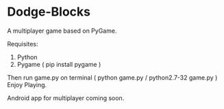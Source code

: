 # Dodge-Blocks
A multiplayer game based on PyGame.

Requisites:
1. Python
2. Pygame ( pip install pygame )

Then run game.py on terminal ( python game.py / python2.7-32 game.py )
Enjoy Playing.

Android app for multiplayer coming soon.


